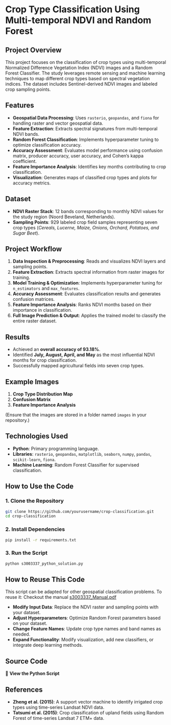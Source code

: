 # Crop Type Classification Using Multi-temporal NDVI and Random Forest

## Project Overview

This project focuses on the classification of crop types using multi-temporal Normalized Difference Vegetation Index (NDVI) images and a Random Forest Classifier. The study leverages remote sensing and machine learning techniques to map different crop types based on spectral vegetation indices. The dataset includes Sentinel-derived NDVI images and labeled crop sampling points.

## Features

- **Geospatial Data Processing**: Uses `rasterio`, `geopandas`, and `fiona` for handling raster and vector geospatial data.
- **Feature Extraction**: Extracts spectral signatures from multi-temporal NDVI bands.
- **Random Forest Classification**: Implements hyperparameter tuning to optimize classification accuracy.
- **Accuracy Assessment**: Evaluates model performance using confusion matrix, producer accuracy, user accuracy, and Cohen’s kappa coefficient.
- **Feature Importance Analysis**: Identifies key months contributing to crop classification.
- **Visualization**: Generates maps of classified crop types and plots for accuracy metrics.

## Dataset

- **NDVI Raster Stack**: 12 bands corresponding to monthly NDVI values for the study region (Noord Beveland, Netherlands).
- **Sampling Points**: 929 labeled crop field samples representing seven crop types (*Cereals, Lucerne, Maize, Onions, Orchard, Potatoes, and Sugar Beet*).

## Project Workflow

1. **Data Inspection & Preprocessing**: Reads and visualizes NDVI layers and sampling points.
2. **Feature Extraction**: Extracts spectral information from raster images for training.
3. **Model Training & Optimization**: Implements hyperparameter tuning for `n_estimators` and `max_features`.
4. **Accuracy Assessment**: Evaluates classification results and generates confusion matrices.
5. **Feature Importance Analysis**: Ranks NDVI months based on their importance in classification.
6. **Full Image Prediction & Output**: Applies the trained model to classify the entire raster dataset.

## Results

- Achieved an **overall accuracy of 93.18%**.
- Identified **July, August, April, and May** as the most influential NDVI months for crop classification.
- Successfully mapped agricultural fields into seven crop types.

## Example Images

1. **Crop Type Distribution Map**
2. **Confusion Matrix**
3. **Feature Importance Analysis**

(Ensure that the images are stored in a folder named `images` in your repository.)

## Technologies Used

- **Python**: Primary programming language.
- **Libraries**: `rasterio`, `geopandas`, `matplotlib`, `seaborn`, `numpy`, `pandas`, `scikit-learn`, `fiona`.
- **Machine Learning**: Random Forest Classifier for supervised classification.

## How to Use the Code

### 1. Clone the Repository

```sh
git clone https://github.com/yourusername/crop-classification.git
cd crop-classification
```

### 2. Install Dependencies

```sh
pip install -r requirements.txt
```

### 3. Run the Script

```sh
python s3003337_python_solution.py
```

## How to Reuse This Code

This script can be adapted for other geospatial classification problems. To reuse it:
Checkout the manual [s3003337_Manual.pdf](s3003337_Manual.pdf)
- **Modify Input Data**: Replace the NDVI raster and sampling points with your dataset.
- **Adjust Hyperparameters**: Optimize Random Forest parameters based on your dataset.
- **Change Feature Names**: Update crop type names and band names as needed.
- **Expand Functionality**: Modify visualization, add new classifiers, or integrate deep learning methods.

## Source Code

📌 **View the Python Script**

## References

- **Zheng et al. (2015)**: A support vector machine to identify irrigated crop types using time-series Landsat NDVI data.
- **Tatsumi et al. (2015)**: Crop classification of upland fields using Random Forest of time-series Landsat 7 ETM+ data.
